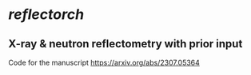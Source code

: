 # _reflectorch_

## X-ray & neutron reflectometry with prior input

Code for the manuscript https://arxiv.org/abs/2307.05364
